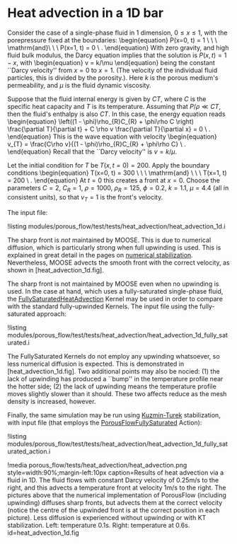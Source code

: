 # Heat advection in a 1D bar

Consider the case of a single-phase fluid in 1 dimension, $0\leq x
\leq 1$, with the porepressure fixed at the boundaries:
\begin{equation}
P(x=0, t) = 1 \ \ \ \mathrm{and}\ \ \ P(x=1, t) = 0 \ .
\end{equation}
With zero gravity, and high fluid bulk modulus, the Darcy equation
implies that the solution is $P(x, t) = 1 - x$, with
\begin{equation}
v = k/\mu
\end{equation}
being the constant ``Darcy
velocity'' from $x=0$ to $x=1$.  (The velocity of the individual
  fluid particles, this is divided by the porosity.).  Here $k$ is the porous medium's
permeability, and $\mu$ is the fluid dynamic viscosity.

Suppose that the fluid internal energy is given by $CT$, where $C$ is
the specific heat capacity and $T$ is its temperature.  Assuming that
$P/\rho \ll CT$, then the fluid's enthalpy is also $CT$.  In this
case, the energy equation reads
\begin{equation}
\left((1 - \phi)\rho_{R}C_{R} + \phi\rho C \right) \frac{\partial
  T}{\partial t} + C \rho v \frac{\partial T}{\partial x} = 0 \ .
\end{equation}
This is the wave equation with velocity
\begin{equation}
v_{T} = \frac{C\rho v}{(1 - \phi)\rho_{R}C_{R} + \phi\rho C} \ .
\end{equation}
Recall that the ``Darcy velocity'' is $v=k/\mu$.

Let the initial condition for $T$ be $T(x, t=0) = 200$.  Apply the
boundary conditions
\begin{equation}
T(x=0, t) = 300 \ \ \ \mathrm{and} \ \ \ T(x=1, t) = 200 \ .
\end{equation}
At $t=0$ this creates a front at $x=0$.  Choose the parameters $C=2$,
$C_{R}=1$, $\rho=1000$, $\rho_{R}=125$, $\phi=0.2$, $k=1.1$, $\mu=4.4$
(all in consistent units), so that $v_{T}=1$ is the front's velocity.

The input file:

!listing modules/porous_flow/test/tests/heat_advection/heat_advection_1d.i

The sharp front is *not* maintained by
MOOSE.  This is due to numerical diffusion, which is particularly strong when full upwinding is used.  This is explained in great detail in the pages on [numerical stabilization](stabilization.md).  Nevertheless, MOOSE advects the smooth front with the correct
velocity, as shown in [heat_advection_1d.fig].

The sharp front is not maintained by MOOSE even when no
upwinding is used.  In the case at hand, which uses a fully-saturated
single-phase fluid, the [FullySaturatedHeatAdvection](PorousFlowFullySaturatedHeatAdvection.md) Kernel
may be used in order to compare with the standard fully-upwinded
Kernels.  The input file using the fully-saturated approach:

!listing modules/porous_flow/test/tests/heat_advection/heat_advection_1d_fully_saturated.i

The FullySaturated Kernels do not employ any upwinding
whatsoever, so less numerical diffusion is expected.  This is demonstrated in
[heat_advection_1d.fig].  Two additional points may also be
nocied: (1) the lack of upwinding has produced a ``bump'' in the
temperature profile near the hotter side; (2) the lack of upwinding
means the temperature profile moves slightly slower than it should.
These two affects reduce as the mesh density is increased, however.

Finally, the same simulation may be run using [Kuzmin-Turek](kt.md) stabilization, with input file (that employs the [PorousFlowFullySaturated](PorousFlowFullySaturated.md) Action):

!listing modules/porous_flow/test/tests/heat_advection/heat_advection_1d_fully_saturated_action.i

!media porous_flow/tests/heat_advection/heat_advection.png style=width:90%;margin-left:10px caption=Results of heat advection via a fluid in 1D.  The fluid flows with constant Darcy velocity of 0.25m/s to the right, and this advects a temperature front at velocity 1m/s to the right.  The pictures above that the numerical implementation of PorousFlow (including upwinding) diffuses sharp fronts, but advects them at the correct velocity (notice the centre of the upwinded front is at the correct position in each picture).  Less diffusion is experienced without upwinding or with KT stabilization.  Left: temperature 0.1s.  Right: temperature at 0.6s. id=heat_advection_1d.fig




